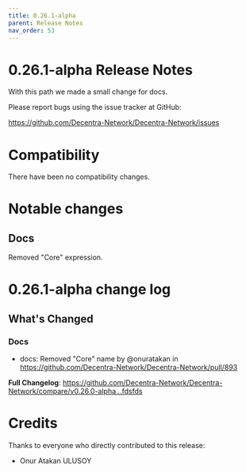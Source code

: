 ```yaml
---
title: 0.26.1-alpha
parent: Release Notes
nav_order: 53
---
```


# 0.26.1-alpha Release Notes

With this path we made a small change for docs.

Please report bugs using the issue tracker at GitHub:

<https://github.com/Decentra-Network/Decentra-Network/issues>

# Compatibility

There have been no compatibility changes.

# Notable changes

## Docs
Removed "Core" expression.

# 0.26.1-alpha change log

<!-- Release notes generated using configuration in .github/release.yml at master -->

## What's Changed
### Docs
* docs: Removed "Core" name by @onuratakan in https://github.com/Decentra-Network/Decentra-Network/pull/893


**Full Changelog**: https://github.com/Decentra-Network/Decentra-Network/compare/v0.26.0-alpha...fdsfds

# Credits

Thanks to everyone who directly contributed to this release:

- Onur Atakan ULUSOY
